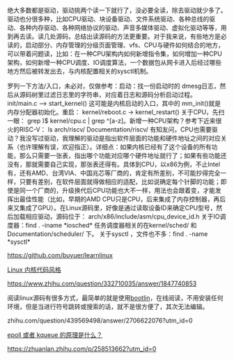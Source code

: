 绝大多数都是驱动，驱动挑两个读一下就行了，没必要全读，除去驱动就少多了。驱动也分很多种，比如CPU驱动、块设备驱动、文件系统驱动、各种总线的驱动、各种内存驱动、各种网络协议的驱动、声音多媒体驱动、虚拟化驱动等等，用到再去读。读几处源码，总结出读源码的方法更重要。对于我来说，有些地方是必读的，启动部分、内存管理的分级页面管理、vfs、CPU与硬件如何结合的地方，可以带着问题读，比如：在一种CPU架构内如何新增指令集，如何增加一种CPU架构，如何新增一种CPU调度、IO调度算法，一个数据包从网卡进入后经过哪些地方然后被转发出去，与内核配置相关的sysctl机制。

罗列一下方法/入口，未必对，仅做参考：启动：找一份启动时的 dmesg日志，然后从源码树里过滤日志里的字符串，对应着日志和源码分析启动过程。 init/main.c -->  start_kernel() 这可能是内核启动的入口，其中的 mm_init()就是内存分配器初始化。重启： kernel/reboot.c -> kernel_restart()  关于CPU，先扫一眼： grep \)$ kernel/cpu.c | grep ^[a-z]。新增一种CPU架构？参考下近来很火的RISC-V： ls arch/riscv/ Documentation/riscv/ 有知友问，CPU也需要驱动？我没写过驱动，我理解的驱动是指出软件层面的功能和硬件地址之间的对应关系（也许理解有误，欢迎指正）。详细点：如果内核已经有了这个设备的所有功能，那么只需要一张表，指出哪个功能对应哪个硬件地址就行了；如果有些功能还没有，那就需要自己实现，那张表还得有。具体到CPU，以x86为例，不止Intel有，还有AMD、台湾VIA、中国兆芯等厂商的，肯定有所差别，不可能抄得完全一样，只要有差别，在软件层面就得做相应的适配，比如说确定每个针脚的功能；即使是同一个厂商的，升级换代后CPU功能也大不一样，用法也会跟着变，才能发挥出最佳性能（比如，早期的AMD CPU只是CPU，后来集成了内存控制器，再后来又集成了GPU）。在Linux源码里，好像是通过读取设备ID来确定CPU型号，然后加载相应驱动，源码位于： arch/x86/include/asm/cpu_device_id.h 关于IO调度器：find . -iname \*iosched\* 任务调度器相关的在kernel/sched/ 和 Documentation/scheduler/ 下。 关于sysctl ，文件也不多：find . -name \*sysctl\*


https://github.com/buyuer/learnlinux


[Linux 内核代码风格](https://www.kernel.org/doc/html/v4.13/translations/zh_CN/coding-style.html)


https://www.zhihu.com/question/332710035/answer/1847740853

阅读linux源码有很多方式，最简单的就是使用[bootlin](https://elixir.bootlin.com/linux/latest/source)，在线阅读，不用安装任何环境，但是当进行符号跳转或搜索的话，就不是很方便了，其次无法编辑。

zhihu.com/question/439569498/answer/2706622076?utm_id=0 

[epoll 或者 kqueue 的原理是什么？](https://www.zhihu.com/question/20122137/answer/2134896876?utm_id=0)

https://zhuanlan.zhihu.com/p/258513662?utm_id=0